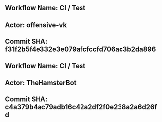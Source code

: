 
## Workflow Name: CI / Test 
## Actor: offensive-vk 
## Commit SHA: f31f2b5f4e332e3e079afcfccfd706ac3b2da896 

## Workflow Name: CI / Test 
## Actor: TheHamsterBot 
## Commit SHA: c4a379b4ac79adb16c42a2df2f0e238a2a6d26fd 
